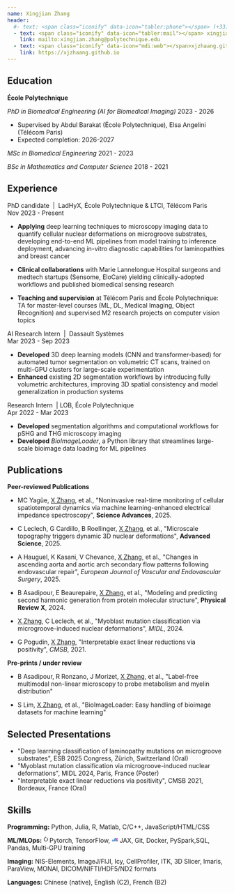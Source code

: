 ```yaml
---
name: Xingjian Zhang
header:
  #- text: <span class="iconify" data-icon="tabler:phone"></span> (+33) 663899163
  - text: <span class="iconify" data-icon="tabler:mail"></span> xingjian.zhang@melix.org
    link: mailto:xingjian.zhang@polytechnique.edu
  - text: <span class="iconify" data-icon="mdi:web"></span>xjzhaang.github.io
    link: https://xjzhaang.github.io
---
```


## Education
<strong class="job-title">École Polytechnique</strong>

<em>PhD in Biomedical Engineering (AI for Biomedical Imaging)</em> 
  <span class="date-right">2023 - 2026</span></div>

- Supervised by Abdul Barakat (École Polytechnique), Elsa Angelini (Télécom Paris)
- Expected completion: 2026-2027

<div style="margin-top: 3px;">
<em>MSc in Biomedical Engineering</em>
  <span class="date-right">2021 - 2023</span></div>
</div>

<em>BSc in Mathematics and Computer Science</em>
  <span class="date-right">2018 - 2021</span></div>

## Experience

<div class="job-section">
<div class="job-header">
            <div class="job-title">PhD candidate <span style="font-weight: normal;">&nbsp;|&nbsp;</span> <span class="company-name"> LadHyX, École Polytechnique & LTCI, Télécom Paris</span></div>
            <span class="date-right">Nov 2023 - Present</span>
 </div>

- **Applying** deep learning techniques to microscopy imaging data to quantify cellular nuclear deformations on microgroove substrates, developing end-to-end ML pipelines from model training to inference deployment, advancing in-vitro diagnostic capabilities for laminopathies and breast cancer

- **Clinical collaborations** with Marie Lannelongue Hospital surgeons and medtech startups (Sensome, EloCare) yielding clinically-adopted workflows and published biomedical sensing research

- **Teaching and supervision** at Télécom Paris and École Polytechnique: TA for master-level courses (ML, DL, Medical Imaging, Object Recognition) and supervised M2 research projects on computer vision topics
</div>

<div class="job-section">
    <div class="job-header">
        <div class="job-title">AI Research Intern <span style="font-weight: normal;">&nbsp;|&nbsp;</span> <span class="company-name">Dassault Systèmes</span></div>
        <span class="date-right">Mar 2023 - Sep 2023</span>
    </div>

- **Developed** 3D deep learning models (CNN and transformer-based) for automated tumor segmentation on volumetric CT scans, trained on multi-GPU clusters for large-scale experimentation
- **Enhanced** existing 2D segmentation workflows by introducing fully volumetric architectures, improving 3D spatial consistency and model generalization in production systems
</div>

<div class="job-section">
  <div class="job-header">
        <div class="job-title">Research Intern <span style="font-weight: normal;">&nbsp;|&nbsp;</span><span class="company-name">LOB, École Polytechnique </span></div>
        <span class="date-right">Apr 2022 - Mar 2023</span>
  </div>

- **Developed** segmentation algorithms and computational workflows for pSHG and THG microscopy imaging
- **Developed** <em>BioImageLoader</em>, a Python library that streamlines large-scale bioimage data loading for ML pipelines
</div>



## Publications

<div class="publications-section">

<strong class="job-title">Peer-reviewed Publications</strong>

- MC Yagüe, <u>X Zhang</u>, et al., "Noninvasive real-time monitoring of cellular spatiotemporal dynamics via machine learning-enhanced electrical impedance spectroscopy", <span class="conference"><strong>Science Advances</strong></span>, 2025.

- C Leclech, G Cardillo, B Roellinger, <u>X Zhang</u>, et al., "Microscale topography triggers dynamic 3D nuclear deformations", <span class="conference"><strong>Advanced Science</strong></span>, 2025.

- A Hauguel, K Kasani, V Chevance, <u>X Zhang</u>, et al., "Changes in ascending aorta and aortic arch secondary flow patterns following endovascular repair", <span class="conference"><em>European Journal of Vascular and Endovascular Surgery</em></span>, 2025.

- B Asadipour, E Beaurepaire, <u>X Zhang</u>, et al., "Modeling and predicting second harmonic generation from protein molecular structure", <span class="conference"><strong>Physical Review X</strong></span>, 2024.

- <u>X Zhang</u>, C Leclech, et al., "Myoblast mutation classification via microgroove-induced nuclear deformations", <span class="conference"><em>MIDL</em></span>, 2024.

- G Pogudin, <u>X Zhang</u>, "Interpretable exact linear reductions via positivity", <span class="conference"><em>CMSB</em></span>, 2021.

<strong class="job-title">Pre-prints / under review</strong>

- B Asadipour, R Ronzano, J Morizet, <u>X Zhang</u>, et al., "Label-free multimodal non-linear microscopy to probe metabolism and myelin distribution"

- S Lim, <u>X Zhang</u>, et al., "BioImageLoader: Easy handling of bioimage datasets for machine learning"

</div>

<div class="publications-section">

## Selected Presentations

- "Deep learning classification of laminopathy mutations on microgroove substrates", <span class="conference">ESB 2025 Congress</span>, Zürich, Switzerland (Oral)
- "Myoblast mutation classification via microgroove-induced nuclear deformations", <span class="conference">MIDL 2024</span>, Paris, France (Poster)
- "Interpretable exact linear reductions via positivity", <span class="conference">CMSB 2021</span>, Bordeaux, France (Oral)

</div>

## Skills



**Programming:** <span class="iconify" data-icon="vscode-icons:file-type-python"></span>Python, <span class="iconify" data-icon="vscode-icons:file-type-julia"></span>Julia, <span class="iconify" data-icon="vscode-icons:file-type-r"></span>R, <span class="iconify" data-icon="vscode-icons:file-type-matlab"></span>Matlab, <span class="iconify" data-icon="vscode-icons:file-type-cpp"></span>C/C++, <span class="iconify" data-icon="vscode-icons:file-type-js"></span>JavaScript/HTML/CSS

**ML/MLOps:** <svg xmlns="http://www.w3.org/2000/svg" width="1em" height="1em" viewBox="0 0 30 30" style="display: inline"><path fill="currentColor" d="M12.005 0L4.952 7.053a9.865 9.865 0 0 0 0 14.022a9.866 9.866 0 0 0 14.022 0c3.984-3.9 3.986-10.205.085-14.023l-1.744 1.743c2.904 2.905 2.904 7.634 0 10.538s-7.634 2.904-10.538 0s-2.904-7.634 0-10.538l4.647-4.646l.582-.665zm3.568 3.899a1.327 1.327 0 0 0-1.327 1.327a1.327 1.327 0 0 0 1.327 1.328A1.327 1.327 0 0 0 16.9 5.226A1.327 1.327 0 0 0 15.573 3.9z"/></svg>Pytorch, <span class="iconify" data-icon="devicon:tensorflow"></span>TensorFlow, <svg xmlns="http://www.w3.org/2000/svg" width="1em" height="1em" viewBox="0 0 451 260.81" style="display: inline"><defs><style>.cls-1{fill:#5e97f6;}.cls-1,.cls-2,.cls-3,.cls-4,.cls-5,.cls-6,.cls-7,.cls-8,.cls-9{stroke:#dce0df;stroke-linejoin:round;}.cls-2{fill:#2a56c6;}.cls-3{fill:#00796b;}.cls-4{fill:#3367d6;}.cls-5{fill:#26a69a;}.cls-6{fill:#9c27b0;}.cls-7{fill:#6a1b9a;}.cls-8{fill:#00695c;}.cls-9{fill:#ea80fc;}</style></defs><g><g><polygon class="cls-1" points="50.5 130.4 25.5 173.71 75.5 173.71 100.5 130.4 50.5 130.4"/><polygon class="cls-1" points="0.5 217.01 25.5 173.71 75.5 173.71 50.5 217.01 0.5 217.01"/><polygon class="cls-1" points="125.5 173.71 75.5 173.71 50.5 217.01 100.5 217.01 125.5 173.71"/><polygon class="cls-1" points="175.5 173.71 125.5 173.71 100.5 217.01 150.5 217.01 175.5 173.71"/><polygon class="cls-1" points="150.5 130.4 125.5 173.71 175.5 173.71 200.5 130.4 150.5 130.4"/><polygon class="cls-1" points="175.5 87.1 150.5 130.4 200.5 130.4 225.5 87.1 175.5 87.1"/><polygon class="cls-1" points="200.5 43.8 175.5 87.1 225.5 87.1 250.5 43.8 200.5 43.8"/><polygon class="cls-1" points="225.5 0.5 200.5 43.8 250.5 43.8 275.5 0.5 225.5 0.5"/><polygon class="cls-2" points="0.5 217.01 25.5 260.31 75.5 260.31 50.5 217.01 0.5 217.01"/><polygon class="cls-2" points="125.5 260.31 75.5 260.31 50.5 217.01 100.5 217.01 125.5 260.31"/><polygon class="cls-2" points="175.5 260.31 125.5 260.31 100.5 217.01 150.5 217.01 175.5 260.31"/><polygon class="cls-3" points="200.5 217.01 175.5 173.71 150.5 217.01 175.5 260.31 200.5 217.01"/><polygon class="cls-3" points="250.5 130.4 225.5 87.1 200.5 130.4 250.5 130.4"/><polygon class="cls-3" points="250.5 43.8 225.5 87.1 250.5 130.4 275.5 87.1 250.5 43.8"/><polygon class="cls-4" points="125.5 173.71 100.5 130.4 75.5 173.71 125.5 173.71"/><polygon class="cls-5" points="250.5 130.4 200.5 130.4 175.5 173.71 225.5 173.71 250.5 130.4"/><polygon class="cls-5" points="300.5 130.4 250.5 130.4 225.5 173.71 275.5 173.71 300.5 130.4"/><polygon class="cls-6" points="350.5 43.8 325.5 0.5 300.5 43.8 325.5 87.1 350.5 43.8"/><polygon class="cls-6" points="375.5 87.1 350.5 43.8 325.5 87.1 350.5 130.4 375.5 87.1"/><polygon class="cls-6" points="400.5 130.4 375.5 87.1 350.5 130.4 375.5 173.71 400.5 130.4"/><polygon class="cls-6" points="425.5 173.71 400.5 130.4 375.5 173.71 400.5 217.01 425.5 173.71"/><polygon class="cls-6" points="450.5 217.01 425.5 173.71 400.5 217.01 425.5 260.31 450.5 217.01"/><polygon class="cls-6" points="425.5 0.5 400.5 43.8 425.5 87.1 450.5 43.8 425.5 0.5"/><polygon class="cls-6" points="375.5 87.1 400.5 43.8 425.5 87.1 400.5 130.4 375.5 87.1"/><polygon class="cls-6" points="350.5 130.4 325.5 173.71 350.5 217.01 375.5 173.71 350.5 130.4"/><polygon class="cls-6" points="325.5 260.31 300.5 217.01 325.5 173.71 350.5 217.01 325.5 260.31"/><polygon class="cls-7" points="275.5 260.31 250.5 217.01 300.5 217.01 325.5 260.31 275.5 260.31"/><polygon class="cls-8" points="225.5 173.71 175.5 173.71 200.5 217.01 250.5 217.01 225.5 173.71"/><polygon class="cls-8" points="275.5 173.71 225.5 173.71 250.5 217.01 275.5 173.71"/><polygon class="cls-8" points="275.5 87.1 300.5 130.4 350.5 130.4 325.5 87.1 275.5 87.1"/><polygon class="cls-8" points="300.5 43.8 250.5 43.8 275.5 87.1 325.5 87.1 300.5 43.8"/><polygon class="cls-8" points="425.5 260.31 400.5 217.01 350.5 217.01 375.5 260.31 425.5 260.31"/><polygon class="cls-8" points="375.5 173.71 350.5 217.01 400.5 217.01 375.5 173.71"/><polygon class="cls-9" points="325.5 0.5 275.5 0.5 250.5 43.8 300.5 43.8 325.5 0.5"/><polygon class="cls-9" points="325.5 173.71 275.5 173.71 250.5 217.01 300.5 217.01 325.5 173.71"/><polygon class="cls-9" points="350.5 130.4 300.5 130.4 275.5 173.71 325.5 173.71 350.5 130.4"/><polygon class="cls-9" points="425.5 0.5 375.5 0.5 350.5 43.8 400.5 43.8 425.5 0.5"/><polygon class="cls-9" points="375.5 87.1 350.5 43.8 400.5 43.8 375.5 87.1"/></g></g></svg> JAX, <span class="iconify" data-icon="vscode-icons:file-type-git"></span>Git, <span class="iconify" data-icon="vscode-icons:file-type-docker"></span>Docker, <span class="iconify" data-icon="simple-icons:apachespark"></span>PySpark,<span class="iconify" data-icon="vscode-icons:file-type-sql"></span>SQL, <span class="iconify" data-icon="simple-icons:pandas"></span>Pandas, Multi-GPU training

**Imaging:** NIS-Elements, ImageJ/FIJI, Icy, CellProfiler, ITK, 3D Slicer, Imaris, ParaView, MONAI, DICOM/NIFTI/HDF5/ND2 formats

<!-- **Imaging Software:** ImageJ/FIJI, ParaView, CellProfiler, Imaris, NIS-Elements, 3D Slicer -->

**Languages:** Chinese (native), English (C2), French (B2)

<!-- ## References
Available upon request -->
<!-- 
## Awards 

PhD Full Fellowship from École Polytechnique, IP Paris

Master's Scholarship from École Polytechnique, IP Paris -->
